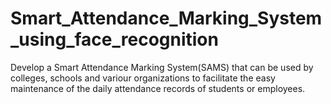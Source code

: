 # Smart_Attendance_Marking_System_using_face_recognition
Develop a Smart Attendance Marking System(SAMS) that can be used by colleges, schools and variour organizations to facilitate the easy maintenance of the daily attendance records of students or employees.
